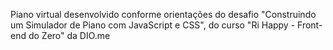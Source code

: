 Piano virtual desenvolvido conforme orientações do desafio "Construindo um Simulador de Piano com JavaScript e CSS", do curso "Ri Happy - Front-end do Zero" da DIO.me

